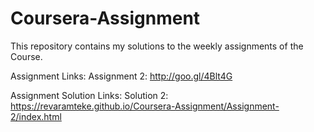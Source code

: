 # Coursera-Assignment



This repository contains my solutions to the weekly assignments of the Course.


Assignment Links: 
	Assignment 2: http://goo.gl/4Blt4G

Assignment Solution Links:
	Solution 2: https://revaramteke.github.io/Coursera-Assignment/Assignment-2/index.html

